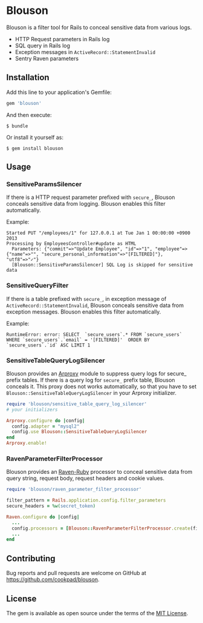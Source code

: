 # Blouson

Blouson is a filter tool for Rails to conceal sensitive data from various logs.

- HTTP Request parameters in Rails log
- SQL query in Rails log
- Exception messages in `ActiveRecord::StatementInvalid`
- Sentry Raven parameters

## Installation

Add this line to your application's Gemfile:

```ruby
gem 'blouson'
```

And then execute:

    $ bundle

Or install it yourself as:

    $ gem install blouson

## Usage

### SensitiveParamsSilencer
If there is a HTTP request parameter prefixed with ```secure_```, Blouson conceals sensitive data from logging.
Blouson enables this filter automatically.

Example:
```
Started PUT "/employees/1" for 127.0.0.1 at Tue Jan 1 00:00:00 +0900 2013
Processing by EmployeesController#update as HTML
  Parameters: {"commit"=>"Update Employee", "id"=>"1", "employee"=>{"name"=>"", "secure_personal_information"=>"[FILTERED]"}, "utf8"=>"✓"}
  [Blouson::SensitiveParamsSilencer] SQL Log is skipped for sensitive data
```

### SensitiveQueryFilter
If there is a table prefixed with `secure_`, in exception message of `ActiveRecord::StatementInvalid`, Blouson conceals sensitive data from exception messages.
Blouson enables this filter automatically.

Example:

```
RuntimeError: error: SELECT  `secure_users`.* FROM `secure_users` WHERE `secure_users`.`email` = '[FILTERED]'  ORDER BY `secure_users`.`id` ASC LIMIT 1
```

### SensitiveTableQueryLogSilencer
Blouson provides an [Arproxy](https://github.com/cookpad/arproxy) module to suppress query logs for secure_ prefix tables. If there is a query log for `secure_` prefix table, Blouson conceals it.
This proxy does not works automatically, so that you have to set `Blouson::SensitiveTableQueryLogSilencer` in your Arproxy initializer.

```ruby
require 'blouson/sensitive_table_query_log_silencer'
# your initializers

Arproxy.configure do |config|
  config.adapter = "mysql2"
  config.use Blouson::SensitiveTableQueryLogSilencer
end
Arproxy.enable!
```

### RavenParameterFilterProcessor
Blouson provides an [Raven-Ruby](https://github.com/getsentry/raven-ruby) processor to conceal sensitive data from query string, request body, request headers and cookie values.

```ruby
require 'blouson/raven_parameter_filter_processor'

filter_pattern = Rails.application.config.filter_parameters
secure_headers = %w(secret_token)

Raven.configure do |config|
  ...
  config.processors = [Blouson::RavenParameterFilterProcessor.create(filter_pattern, secure_headers)]
  ...
end
```

## Contributing

Bug reports and pull requests are welcome on GitHub at https://github.com/cookpad/blouson.


## License

The gem is available as open source under the terms of the [MIT License](http://opensource.org/licenses/MIT).
